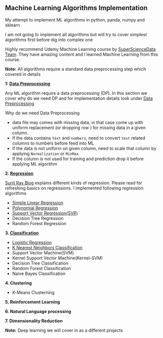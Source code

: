 ## Machine Learning Algorithms Implementation

My attempt to implement ML algorithms in python, panda, numpy and sklearn

I am not going to implement all algorithms but will try to cover simplest algorithms first before dig into complex one

Highly recommend Udemy Machine Learning course by [SuperScienceData Team](https://www.udemy.com/machinelearning/). They have amazing content and I learned Machine Learning from this course.

**Note:**  All algorithms require a standard data preprocessing step which covered in details

**1: [Data Preprocessing](1_Data_Preprocessing)**

Any ML algorithm require a data preprocessing (DP). In this section we cover why do we need DP and for implementation details look under [Data Preprocessing](1_Data_Preprocessing)

Why do we need Data Preprocessing

  - data file may comes with missing data, in that case come up with uniform replacement (or dropping row ) for missing data in a given column.
  - If the data contains `text` and `numbers`, need to convert `text` related columns to numbers before feed into ML
  - If the data is not uniform on given column, need to scale that column by applying `Normalization` or `MinMax`
  - If the column is not used for training and prediction drop it before applying ML algorithm

**2. [Regression](2_Regression)**
   
   [Sunil Ray Blog](https://www.analyticsvidhya.com/blog/2015/08/comprehensive-guide-regression/) explains different kinds of regression. Please read for refreshing basics on regressions. I implemented following regression algorithms
   
   - [Simple Linear Regression](2_Regression/1_Linear_Regression)
   - [Polynomial Regression](2_Regression/2_Polynomial_Regression)
   - [Support Vector Regression(SVR)](2_Regression/3_Support_Vector_Regression)
   - Decision Tree Regression
   - Random Forest Regression
   
**3. [Classification](3_Classification)**  

   - [Logistic Regression](3_Classification/Logistic_Regression)
   - [K Nearest Neighbors Classification](3_Classification/K_Nearest_Neighbors)
   - Support Vector Machine(SVM)
   - Kernel Support Vector Machine(Kernel-SVM)
   - Decision Tree Classification
   - Random Forest Classification
   - Naive Bayes Classification

**4. Clustering**

   - K-Means Clusterning
   
**5. Reinforcement Learning**

**6. Natural Language processing**

**7. Dimensionality Reduction**

**Note:** Deep learning we will cover in as a different projects 
